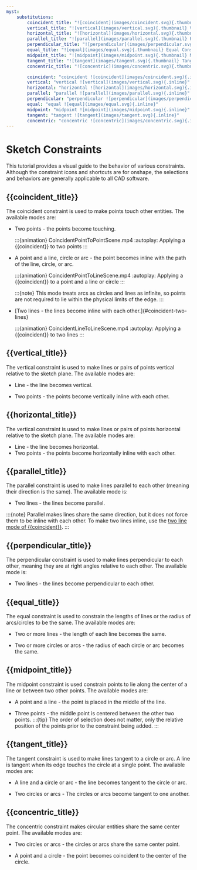 ```yaml
---
myst:
    substitutions:
        coincident_title: "![coincident](images/coincident.svg){.thumbnail} Coincident Constraint (i)"
        vertical_title: "![vertical](images/vertical.svg){.thumbnail} Vertical Constraint (v)"
        horizontal_title: "![horizontal](images/horizontal.svg){.thumbnail} Horizontal Constraint (h)"
        parallel_title: "![parallel](images/parallel.svg){.thumbnail} Parallel Constraint"
        perpendicular_title: "![perpendicular](images/perpendicular.svg){.thumbnail} Perpendicular Constraint"
        equal_title: "![equal](images/equal.svg){.thumbnail} Equal Constraint (e)"
        midpoint_title: "![midpoint](images/midpoint.svg){.thumbnail} Midpoint Constraint"
        tangent_title: "![tangent](images/tangent.svg){.thumbnail} Tangent Constraint (t)"
        concentric_title: "![concentric](images/concentric.svg){.thumbnail} Concentric Constraint"

        coincident: "coincident ![coincident](images/coincident.svg){.inline}"
        vertical: "vertical ![vertical](images/vertical.svg){.inline}"
        horizontal: "horizontal ![horizontal](images/horizontal.svg){.inline}"
        parallel: "parallel ![parallel](images/parallel.svg){.inline}"
        perpendicular: "perpendicular ![perpendicular](images/perpendicular.svg){.inline}"
        equal: "equal ![equal](images/equal.svg){.inline}"
        midpoint: "midpoint ![midpoint](images/midpoint.svg){.inline}"
        tangent: "tangent ![tangent](images/tangent.svg){.inline}"
        concentric: "concentric ![concentric](images/concentric.svg){.inline}"
---
```


# Sketch Constraints
This tutorial provides a visual guide to the behavior of various constraints. Although the constraint icons and shortcuts are for onshape, the selections and behaviors are generally applicable to all CAD software.

## {{coincident_title}}
The coincident constraint is used to make points touch other entities. The available modes are:

* Two points - the points become touching.

    :::{animation} CoincidentPointToPointScene.mp4
        :autoplay:
        Applying a {{coincident}} to two points
    :::

* A point and a line, circle or arc - the point becomes inline with the path of the line, circle, or arc.

    :::{animation} CoincidentPointToLineScene.mp4
        :autoplay:
        Applying a {{coincident}} to a point and a line or circle
    :::

    :::{note} This mode treats arcs as circles and lines as infinite, so points are not required to lie within the physical limits of the edge.
    :::

* [Two lines - the lines become inline with each other.]{#coincident-two-lines}

    :::{animation} CoincidentLineToLineScene.mp4
        :autoplay:
        Applying a {{coincident}} to two lines
    :::

## {{vertical_title}}
The vertical constraint is used to make lines or pairs of points vertical relative to the sketch plane. The available modes are:
* Line - the line becomes vertical.

* Two points - the points become vertically inline with each other.


## {{horizontal_title}}
The vertical constraint is used to make lines or pairs of points horizontal relative to the sketch plane. The available modes are:
* Line - the line becomes horizontal.
* Two points - the points become horizontally inline with each other.

## {{parallel_title}}
The parallel constraint is used to make lines parallel to each other (meaning their direction is the same). The available mode is:
* Two lines - the lines become parallel.

:::{note} Parallel makes lines share the same direction, but it does not force them to be inline with each other. 
    To make two lines inline, use the [two line mode of {{coincident}}](#coincident-two-lines).
:::


## {{perpendicular_title}}
The perpendicular constraint is used to make lines perpendicular to each other, meaning they are at right angles relative to each other. The available mode is:
* Two lines - the lines become perpendicular to each other.

## {{equal_title}}
The equal constraint is used to constrain the lengths of lines or the radius of arcs/circles to be the same. The available modes are:
* Two or more lines - the length of each line becomes the same.

* Two or more circles or arcs - the radius of each circle or arc becomes the same.

## {{midpoint_title}}
The midpoint constraint is used constrain points to lie along the center of a line or between two other points. The available modes are:
* A point and a line - the point is placed in the middle of the line.

* Three points - the middle point is centered between the other two points.
:::{tip} The order of selection does not matter, only the relative position of the points prior to the constraint being added.
:::


## {{tangent_title}}
The tangent constraint is used to make lines tangent to a circle or arc. A line is tangent when its edge touches the circle at a single point. The available modes are:
* A line and a circle or arc - the line becomes tangent to the circle or arc.

* Two circles or arcs - The circles or arcs become tangent to one another.


## {{concentric_title}}
The concentric constraint makes circular entities share the same center point. The available modes are:
* Two circles or arcs - the circles or arcs share the same center point.

* A point and a circle - the point becomes coincident to the center of the circle.



<!-- # Appendix
## Miscellaneous Behaviors
This section documents additional niche behaviors which are not generally applicable to standard use.

## {{concentric_title}}
* Two points - the points become coincident.

## Additional Examples -->